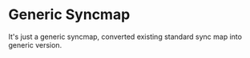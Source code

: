 # Generic Syncmap

It's just a generic syncmap, converted existing standard sync map into generic version.

